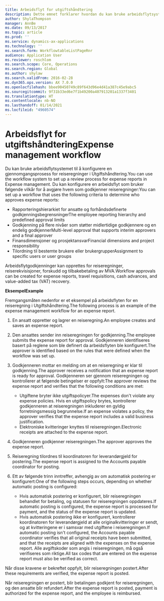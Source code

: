 ```yaml
---
title: Arbeidsflyt for utgiftshåndtering
description: Dette emnet forklarer hvordan du kan bruke arbeidsflytsystemet i Microsoft Dynamics 365 Finance til å konfigurere en gjennomgangsprosess for reiseregninger i Utgiftshåndtering.
author: ShylaThompson
manager: AnnBe
ms.date: 09/13/2017
ms.topic: article
ms.prod: ''
ms.service: dynamics-ax-applications
ms.technology: ''
ms.search.form: WorkflowtableListPageRnr
audience: Application User
ms.reviewer: roschlom
ms.search.scope: Core, Operations
ms.search.region: Global
ms.author: shylaw
ms.search.validFrom: 2016-02-28
ms.dyn365.ops.version: AX 7.0.0
ms.openlocfilehash: bbee90450749c89f643d96e4d41a387c45e9abc5
ms.sourcegitcommit: 9f31b33ed6e7f1b49200a407913201a1337f3401
ms.translationtype: HT
ms.contentlocale: nb-NO
ms.lasthandoff: 01/14/2021
ms.locfileid: "4960574"
---
```

# <a name="expense-management-workflow"></a><span data-ttu-id="6f5fc-103">Arbeidsflyt for utgiftshåndtering</span><span class="sxs-lookup"><span data-stu-id="6f5fc-103">Expense management workflow</span></span>

<span data-ttu-id="6f5fc-104">Du kan bruke arbeidsflytsystemet til å konfigurere en gjennomgangsprosess for reiseregninger i Utgiftshåndtering.</span><span class="sxs-lookup"><span data-stu-id="6f5fc-104">You can use the workflow system to set up a review process for expense reports in Expense management.</span></span> <span data-ttu-id="6f5fc-105">Du kan konfigurere en arbeidsflyt som bruker følgende vilkår for å avgjøre hvem som godkjenner reiseregninger:</span><span class="sxs-lookup"><span data-stu-id="6f5fc-105">You can set up a workflow that uses the following criteria to determine who approves expense reports:</span></span>

- <span data-ttu-id="6f5fc-106">Rapporteringshierarkiet for ansatte og forhåndsdefinerte godkjenningsbegrensninger</span><span class="sxs-lookup"><span data-stu-id="6f5fc-106">The employee reporting hierarchy and predefined approval limits</span></span>
- <span data-ttu-id="6f5fc-107">Godkjenning på flere nivåer som støtter midlertidige godkjennere og en endelig godkjenner</span><span class="sxs-lookup"><span data-stu-id="6f5fc-107">Multi-level approval that supports interim approvers and a final approver</span></span>
- <span data-ttu-id="6f5fc-108">Finansdimensjoner og prosjektansvar</span><span class="sxs-lookup"><span data-stu-id="6f5fc-108">Financial dimensions and project responsibility</span></span>
- <span data-ttu-id="6f5fc-109">Tilordning til bestemte brukere eller brukergrupper</span><span class="sxs-lookup"><span data-stu-id="6f5fc-109">Assignment to specific users or user groups</span></span>

<span data-ttu-id="6f5fc-110">Arbeidsflytgodkjenninger kan opprettes for reiseregninger, reiserekvisisjoner, forskudd og tilbakebetaling av MVA.</span><span class="sxs-lookup"><span data-stu-id="6f5fc-110">Workflow approvals can be created for expense reports, travel requisitions, cash advances, and value-added tax (VAT) recovery.</span></span>

<span data-ttu-id="6f5fc-111">**Eksempel**</span><span class="sxs-lookup"><span data-stu-id="6f5fc-111">**Example**</span></span>

<span data-ttu-id="6f5fc-112">Fremgangsmåten nedenfor er et eksempel på arbeidsflyten for en reiseregning i Utgiftshåndtering.</span><span class="sxs-lookup"><span data-stu-id="6f5fc-112">The following process is an example of the expense management workflow for an expense report.</span></span>

1. <span data-ttu-id="6f5fc-113">En ansatt oppretter og lagrer en reiseregning.</span><span class="sxs-lookup"><span data-stu-id="6f5fc-113">An employee creates and saves an expense report.</span></span>
2. <span data-ttu-id="6f5fc-114">Den ansattes sender inn reiseregningen for godkjenning.</span><span class="sxs-lookup"><span data-stu-id="6f5fc-114">The employee submits the expense report for approval.</span></span> <span data-ttu-id="6f5fc-115">Godkjenneren identifiseres basert på reglene som ble definert da arbeidsflyten ble konfigurert.</span><span class="sxs-lookup"><span data-stu-id="6f5fc-115">The approver is identified based on the rules that were defined when the workflow was set up.</span></span>
3. <span data-ttu-id="6f5fc-116">Godkjenneren mottar en melding om at en reiseregning er klar til godkjenning.</span><span class="sxs-lookup"><span data-stu-id="6f5fc-116">The approver receives a notification that an expense report is ready for approval.</span></span> <span data-ttu-id="6f5fc-117">Godkjenneren ser gjennom reiseregningen og kontrollerer at følgende betingelser er oppfylt:</span><span class="sxs-lookup"><span data-stu-id="6f5fc-117">The approver reviews the expense report and verifies that the following conditions are met:</span></span>

    - <span data-ttu-id="6f5fc-118">Utgiftene bryter ikke utgiftspolicyer.</span><span class="sxs-lookup"><span data-stu-id="6f5fc-118">The expenses don't violate any expense policies.</span></span> <span data-ttu-id="6f5fc-119">Hvis en utgiftspolicy brytes, kontrollerer godkjenneren at reiseregningen inkluderer en gyldig forretningsmessig begrunnelse.</span><span class="sxs-lookup"><span data-stu-id="6f5fc-119">If an expense violates a policy, the approver verifies that the expense report includes a valid business justification.</span></span>
    - <span data-ttu-id="6f5fc-120">Elektroniske kvitteringer knyttes til reiseregningen.</span><span class="sxs-lookup"><span data-stu-id="6f5fc-120">Electronic receipts are attached to the expense report.</span></span>

4. <span data-ttu-id="6f5fc-121">Godkjenneren godkjenner reiseregningen.</span><span class="sxs-lookup"><span data-stu-id="6f5fc-121">The approver approves the expense report.</span></span>
5. <span data-ttu-id="6f5fc-122">Reiseregning tilordnes til koordinatoren for leverandørgjeld for postering.</span><span class="sxs-lookup"><span data-stu-id="6f5fc-122">The expense report is assigned to the Accounts payable coordinator for posting.</span></span>
6. <span data-ttu-id="6f5fc-123">Ett av følgende trinn inntreffer, avhengig av om automatisk postering er konfigurert:</span><span class="sxs-lookup"><span data-stu-id="6f5fc-123">One of the following steps occurs, depending on whether automatic posting is configured:</span></span>

    - <span data-ttu-id="6f5fc-124">Hvis automatisk postering er konfigurert, blir reiseregningen behandlet for betaling, og statusen for reiseregningen oppdateres.</span><span class="sxs-lookup"><span data-stu-id="6f5fc-124">If automatic posting is configured, the expense report is processed for payment, and the status of the expense report is updated.</span></span>
    - <span data-ttu-id="6f5fc-125">Hvis automatisk postering ikke er konfigurert, kontrollerer koordinatoren for leverandørgjeld at alle originalkvitteringer er sendt, og at kvitteringene er i samsvar med utgiftene i reiseregningen.</span><span class="sxs-lookup"><span data-stu-id="6f5fc-125">If automatic posting isn't configured, the Accounts payable coordinator verifies that all original receipts have been submitted, and that the receipts are aligned with the expenses on the expense report.</span></span> <span data-ttu-id="6f5fc-126">Alle avgiftskoder som angis i reiseregningen, må også verifiseres som riktige.</span><span class="sxs-lookup"><span data-stu-id="6f5fc-126">All tax codes that are entered on the expense report must also be verified as correct.</span></span>

<span data-ttu-id="6f5fc-127">Når disse kravene er bekreftet oppfylt, blir reiseregningen postert.</span><span class="sxs-lookup"><span data-stu-id="6f5fc-127">After these requirements are verified, the expense report is posted.</span></span>

<span data-ttu-id="6f5fc-128">Når reiseregningen er postert, blir betalingen godkjent for reiseregningen, og den ansatte blir refundert.</span><span class="sxs-lookup"><span data-stu-id="6f5fc-128">After the expense report is posted, payment is authorized for the expense report, and the employee is reimbursed.</span></span>
